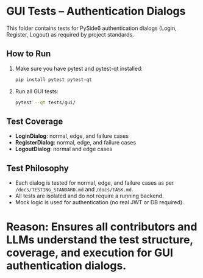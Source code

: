 # GUI Tests – Authentication Dialogs

This folder contains tests for PySide6 authentication dialogs (Login, Register, Logout) as required by project standards.

## How to Run

1. Make sure you have pytest and pytest-qt installed:
   ```bash
   pip install pytest pytest-qt
   ```
2. Run all GUI tests:
   ```bash
   pytest --qt tests/gui/
   ```

## Test Coverage
- **LoginDialog**: normal, edge, and failure cases
- **RegisterDialog**: normal, edge, and failure cases
- **LogoutDialog**: normal and edge cases

## Test Philosophy
- Each dialog is tested for normal, edge, and failure cases as per `/docs/TESTING_STANDARD.md` and `/docs/TASK.md`.
- All tests are isolated and do not require a running backend.
- Mock logic is used for authentication (no real JWT or DB required).

# Reason: Ensures all contributors and LLMs understand the test structure, coverage, and execution for GUI authentication dialogs.
